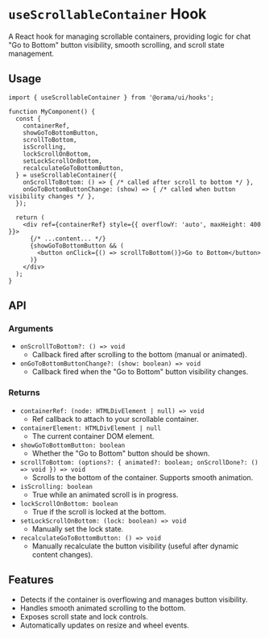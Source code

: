 # `useScrollableContainer` Hook

A React hook for managing scrollable containers, providing logic for chat "Go to Bottom" button visibility, smooth scrolling, and scroll state management.

## Usage

```tsx
import { useScrollableContainer } from '@orama/ui/hooks';

function MyComponent() {
  const {
    containerRef,
    showGoToBottomButton,
    scrollToBottom,
    isScrolling,
    lockScrollOnBottom,
    setLockScrollOnBottom,
    recalculateGoToBottomButton,
  } = useScrollableContainer({
    onScrollToBottom: () => { /* called after scroll to bottom */ },
    onGoToBottomButtonChange: (show) => { /* called when button visibility changes */ },
  });

  return (
    <div ref={containerRef} style={{ overflowY: 'auto', maxHeight: 400 }}>
      {/* ...content... */}
      {showGoToBottomButton && (
        <button onClick={() => scrollToBottom()}>Go to Bottom</button>
      )}
    </div>
  );
}
```

## API

### Arguments

- `onScrollToBottom?: () => void`
  - Callback fired after scrolling to the bottom (manual or animated).
- `onGoToBottomButtonChange?: (show: boolean) => void`
  - Callback fired when the "Go to Bottom" button visibility changes.

### Returns

- `containerRef: (node: HTMLDivElement | null) => void`
  - Ref callback to attach to your scrollable container.
- `containerElement: HTMLDivElement | null`
  - The current container DOM element.
- `showGoToBottomButton: boolean`
  - Whether the "Go to Bottom" button should be shown.
- `scrollToBottom: (options?: { animated?: boolean; onScrollDone?: () => void }) => void`
  - Scrolls to the bottom of the container. Supports smooth animation.
- `isScrolling: boolean`
  - True while an animated scroll is in progress.
- `lockScrollOnBottom: boolean`
  - True if the scroll is locked at the bottom.
- `setLockScrollOnBottom: (lock: boolean) => void`
  - Manually set the lock state.
- `recalculateGoToBottomButton: () => void`
  - Manually recalculate the button visibility (useful after dynamic content changes).

## Features

- Detects if the container is overflowing and manages button visibility.
- Handles smooth animated scrolling to the bottom.
- Exposes scroll state and lock controls.
- Automatically updates on resize and wheel events.